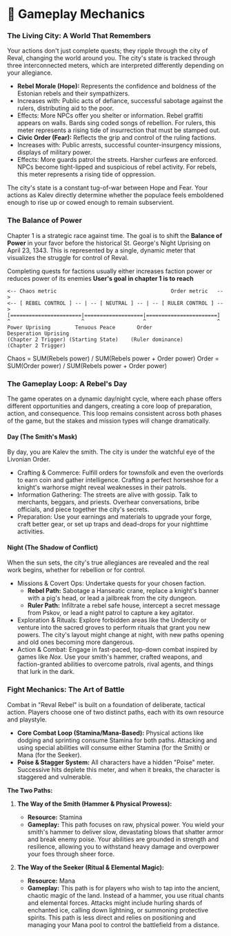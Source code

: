 # 🧙 Gameplay Mechanics

### The Living City: A World That Remembers
Your actions don't just complete quests; they ripple through the city of Reval, changing the world around you. The city's state is tracked through three interconnected meters, which are interpreted differently depending on your allegiance.

- **Rebel Morale (Hope):** Represents the confidence and boldness of the Estonian rebels and their sympathizers.
- Increases with: Public acts of defiance, successful sabotage against the rulers, distributing aid to the poor.
- Effects: More NPCs offer you shelter or information. Rebel graffiti appears on walls. Bards sing coded songs of rebellion. For rulers, this meter represents a rising tide of insurrection that must be stamped out.
- **Civic Order (Fear):** Reflects the grip and control of the ruling factions.
- Increases with: Public arrests, successful counter-insurgency missions, displays of military power.
- Effects: More guards patrol the streets. Harsher curfews are enforced. NPCs become tight-lipped and suspicious of rebel activity. For rebels, this meter represents a rising tide of oppression.

The city's state is a constant tug-of-war between Hope and Fear. Your actions as Kalev directly determine whether the populace feels emboldened enough to rise up or cowed enough to remain subservient.

### The Balance of Power
Chapter 1 is a strategic race against time. The goal is to shift the **Balance of Power** in your favor before the historical St. George's Night Uprising on April 23, 1343. This is represented by a single, dynamic meter that visualizes the struggle for control of Reval.

Completing quests for factions usually either increases faction power or reduces power of its enemies
**User's goal in chapter 1 is to reach**

```
<-- Chaos metric                                     Order metric   -->
<-- [ REBEL CONTROL ] -- | -- [ NEUTRAL ] -- | -- [ RULER CONTROL ] -->
[=======================|===================|=======================]
^                       ^                   ^                       ^
Power Uprising        Tenuous Peace       Order                 Desperation Uprising
(Chapter 2 Trigger) (Starting State)    (Ruler dominance)       (Chapter 2 Trigger)
```

Chaos = SUM(Rebels power) / SUM(Rebels power + Order power)
Order = SUM(Order power) / SUM(Rebels power + Order power)





### The Gameplay Loop: A Rebel's Day
The game operates on a dynamic day/night cycle, where each phase offers different opportunities and dangers, creating a core loop of preparation, action, and consequence. This loop remains consistent across both phases of the game, but the stakes and mission types will change dramatically.

#### Day (The Smith's Mask)
By day, you are Kalev the smith. The city is under the watchful eye of the Livonian Order.
- Crafting & Commerce: Fulfill orders for townsfolk and even the overlords to earn coin and gather intelligence. Crafting a perfect horseshoe for a knight's warhorse might reveal weaknesses in their patrols.
- Information Gathering: The streets are alive with gossip. Talk to merchants, beggars, and priests. Overhear conversations, bribe officials, and piece together the city's secrets.
- Preparation: Use your earnings and materials to upgrade your forge, craft better gear, or set up traps and dead-drops for your nighttime activities.

#### Night (The Shadow of Conflict)
When the sun sets, the city's true allegiances are revealed and the real work begins, whether for rebellion or for control.
- Missions & Covert Ops: Undertake quests for your chosen faction.
    - **Rebel Path:** Sabotage a Hanseatic crane, replace a knight's banner with a pig's head, or lead a jailbreak from the city dungeon.
    - **Ruler Path:** Infiltrate a rebel safe house, intercept a secret message from Pskov, or lead a night patrol to capture a key agitator.
- Exploration & Rituals: Explore forbidden areas like the Undercity or venture into the sacred groves to perform rituals that grant you new powers. The city's layout might change at night, with new paths opening and old ones becoming more dangerous.
- Action & Combat: Engage in fast-paced, top-down combat inspired by games like *Nox*. Use your smith's hammer, crafted weapons, and faction-granted abilities to overcome patrols, rival agents, and things that lurk in the dark.

### Fight Mechanics: The Art of Battle
Combat in "Reval Rebel" is built on a foundation of deliberate, tactical action. Players choose one of two distinct paths, each with its own resource and playstyle.

-   **Core Combat Loop (Stamina/Mana-Based):** Physical actions like dodging and sprinting consume Stamina for both paths. Attacking and using special abilities will consume either Stamina (for the Smith) or Mana (for the Seeker).
-   **Poise & Stagger System:** All characters have a hidden "Poise" meter. Successive hits deplete this meter, and when it breaks, the character is staggered and vulnerable.

**The Two Paths:**

1.  **The Way of the Smith (Hammer & Physical Prowess):**
    -   **Resource:** Stamina
    -   **Gameplay:** This path focuses on raw, physical power. You wield your smith's hammer to deliver slow, devastating blows that shatter armor and break enemy poise. Your abilities are grounded in strength and resilience, allowing you to withstand heavy damage and overpower your foes through sheer force.

2.  **The Way of the Seeker (Ritual & Elemental Magic):**
    -   **Resource:** Mana
    -   **Gameplay:** This path is for players who wish to tap into the ancient, chaotic magic of the land. Instead of a hammer, you use ritual chants and elemental forces. Attacks might include hurling shards of enchanted ice, calling down lightning, or summoning protective spirits. This path is less direct and relies on positioning and managing your Mana pool to control the battlefield from a distance.
